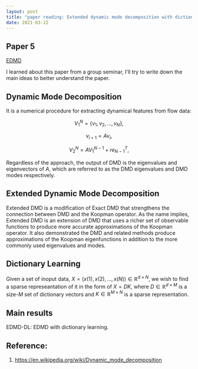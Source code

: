 ```yaml
---
layout: post
title: "paper reading: Extended dynamic mode decomposition with dictionary learning"
date: 2021-03-22
---
```


## Paper 5
[EDMD](https://aip.scitation.org/doi/10.1063/1.4993854)

I learned about this paper from a group seminar, I'll try to write down the main ideas to better understand the paper. 

## Dynamic Mode Decomposition

It is a numerical procedure for extracting dynamical features from flow data:

$$V_1^N = \{v_1, v_2, \dots, v_N\},$$

$$v_{i+1} = Av_i,$$

$$V_2^N = AV_1^{N-1} + re_{N-1}^T,$$

Regardless of the approach, the output of DMD is the eigenvalues and eigenvectors of 
$A$, which are referred to as the DMD eigenvalues and DMD modes respectively.

## Extended Dynamic Mode Decomposition

Extended DMD is a modification of Exact DMD that strengthens the connection between DMD and the Koopman operator. As the name implies, Extended DMD is an extension of DMD that uses a richer set of observable functions to produce more accurate approximations of the Koopman operator. It also demonstrated the DMD and related methods produce approximations of the Koopman eigenfunctions in addition to the more commonly used eigenvalues and modes.

## Dictionary Learning

Given a set of inoput data, $X = (x(1), x(2), \dots, x(N)) \in \mathbb{R}^{d \times N}$, we wish to find a sparse represeantation of it in the form of $X = DK$, where $D \in \mathbb{R}^{d \times M}$ is a size-$M$ set of dictionary vectors and $K \in \mathbb{R}^{M \times N}$ is a sparse representation. 

## Main results

EDMD-DL: EDMD with dictionary learning. 

## Reference:

1. https://en.wikipedia.org/wiki/Dynamic_mode_decomposition